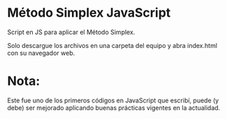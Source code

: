 # Método Simplex JavaScript

Script en JS para aplicar el Método Simplex.

Solo descargue los archivos en una carpeta del equipo y abra index.html con su navegador web.

# Nota:
Este fue uno de los primeros códigos en JavaScript que escribí, puede (y debe) ser mejorado aplicando buenas prácticas vigentes en la actualidad.

